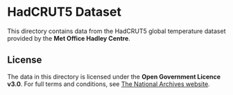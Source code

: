 # HadCRUT5 Dataset

This directory contains data from the HadCRUT5 global temperature dataset provided by the **Met Office Hadley Centre**.

## License

The data in this directory is licensed under the **Open Government Licence v3.0**. For full terms and conditions, see [The National Archives website](https://www.nationalarchives.gov.uk/doc/open-government-licence/version/3/).
